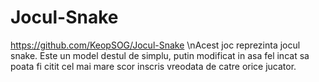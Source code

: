 # Jocul-Snake
https://github.com/KeopSOG/Jocul-Snake
\nAcest joc reprezinta jocul snake. Este un model destul de simplu, putin modificat in asa fel incat sa poata fi citit cel mai mare scor inscris vreodata de catre orice jucator.
